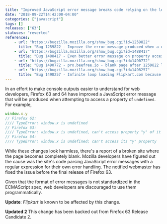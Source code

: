 ```yaml
---
title: "Improved JavaScript error message breaks code relying on the legacy format"
date: "2018-09-22T14:42:00-04:00"
categories: ["javascript"]
tags: []
releases: ["63"]
statuses: "reverted"
references:
    - url: "https://bugzilla.mozilla.org/show_bug.cgi?id=1259822"
      title: "Bug 1259822 - Improve the error message produced when a user attempts to access a property of [something that evaluated to] undefined."
    - url: "https://bugzilla.mozilla.org/show_bug.cgi?id=1488417"
      title: "Bug 1488417 - Even better error message on property access on undefined/null variable"
    - url: "https://bugzilla.mozilla.org/show_bug.cgi?id=1490772"
      title: "Bug 1490772 - pro.beefree.io - blank page after 1259822 landed"
    - url: "https://bugzilla.mozilla.org/show_bug.cgi?id=1498257"
      title: "Bug 1498257 - Infinite loop loading Flipkart.com because the site's regex fails to match Firefox's JS error message"
---
```

In an effort to make console outputs easier to understand for web developers, Firefox 63 and 64 have improved a JavaScript error message that will be produced when attempting to access a property of `undefined`. For example,

```js
window.x.y
// Firefox 62:
//// TypeError: window.x is undefined
// Firefox 63:
//// TypeError: window.x is undefined, can't access property "y" of it
// Firefox 64:
//// TypeError: window.x is undefined; can't access its "y" property
```

While these changes look harmless, there's a report of a broken site where the page becomes completely blank. Mozilla developers have figured out the cause was the site's code parsing JavaScript error messages with a regular expression for their own error handling. The notified webmaster has fixed the issue before the final release of Firefox 63.

Given that the format of error messages is not standardized in the ECMAScript spec, web developers are discouraged to use them programmatically.

**Update**: *Flipkart* is known to be affected by this change.

**Updated 2** This change has been backed out from Firefox 63 Release Candidate 2.
